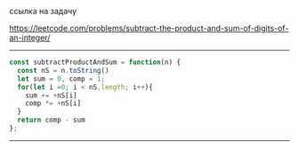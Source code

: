 ссылка на задачу 

https://leetcode.com/problems/subtract-the-product-and-sum-of-digits-of-an-integer/


---
```js
const subtractProductAndSum = function(n) {
  const nS = n.toString()
  let sum = 0, comp = 1;
  for(let i =0; i < nS.length; i++){
    sum += +nS[i]
    comp *= +nS[i]
  }
  return comp - sum
};
```
---

```js

```
